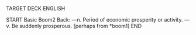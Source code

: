 TARGET DECK
ENGLISH

START
Basic
Boom2
Back: —n. Period of economic prosperity or activity. —v. Be suddenly prosperous. [perhaps from *boom1]
END
